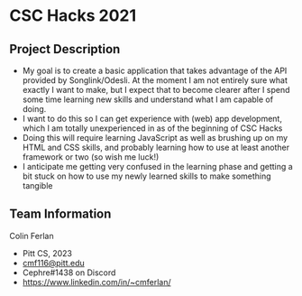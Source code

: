 # CSC Hacks 2021

## Project Description
* My goal is to create a basic application that takes advantage of the API provided by Songlink/Odesli. At the moment I am not entirely sure what exactly I want to make, but I expect that to become clearer after I spend some time learning new skills and understand what I am capable of doing.
* I want to do this so I can get experience with (web) app development, which I am totally unexperienced in as of the beginning of CSC Hacks
* Doing this will require learning JavaScript as well as brushing up on my HTML and CSS skills, and probably learning how to use at least another framework or two (so wish me luck!)
* I anticipate me getting very confused in the learning phase and getting a bit stuck on how to use my newly learned skills to make something tangible

## Team Information
Colin Ferlan
* Pitt CS, 2023
* cmf116@pitt.edu
* Cephre#1438 on Discord
* https://www.linkedin.com/in/~cmferlan/
